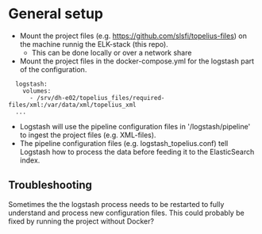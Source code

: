 # General setup
- Mount the project files (e.g. https://github.com/slsfi/topelius-files) on the machine runnig the ELK-stack (this repo).
  - This can be done locally or over a network share
- Mount the project files in the docker-compose.yml for the logstash part of the configuration.
```
  logstash:
    volumes:
      - /srv/dh-e02/topelius_files/required-files/xml:/var/data/xml/topelius_xml
  ...
```
- Logstash will use the pipeline configuration files in '/logstash/pipeline' to ingest the project files (e.g. XML-files).
- The pipeline configuration files (e.g. logstash_topelius.conf) tell Logstash how to process the data before feeding it to the ElasticSearch index.

## Troubleshooting

Sometimes the the logstash process needs to be restarted to fully understand and process new configuration files. 
This could probably be fixed by running the project without Docker?
